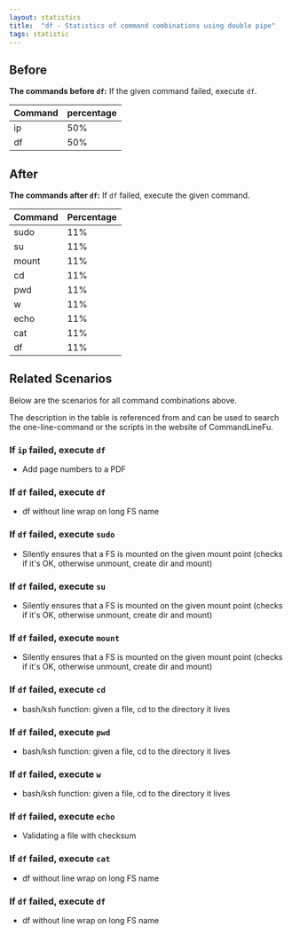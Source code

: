 ```yaml
---
layout: statistics
title:  "df - Statistics of command combinations using double pipe"
tags: statistic
---
```


## Before

__The commands before `df`:__ If the given command failed, execute `df`.

| Command | percentage |
|--------|--------|
| ip | 50% |
| df | 50% |



## After

__The commands after `df`:__ If `df` failed, execute the given command.

| Command | Percentage | 
|-------|--------|
| sudo | 11% |
| su | 11% |
| mount | 11% |
| cd | 11% |
| pwd | 11% |
| w | 11% |
| echo | 11% |
| cat | 11% |
| df | 11% |



## Related Scenarios

Below are the scenarios for all command combinations above.

The description in the table is referenced from and can be used to search the one-line-command or the scripts in the website of CommandLineFu.


### If `ip` failed, execute `df`

- Add page numbers to a PDF

            
### If `df` failed, execute `df`

- df without line wrap on long FS name

            


### If `df` failed, execute `sudo`

- Silently ensures that a FS is mounted on the given mount point (checks if it's OK, otherwise unmount, create dir and mount)

            
### If `df` failed, execute `su`

- Silently ensures that a FS is mounted on the given mount point (checks if it's OK, otherwise unmount, create dir and mount)

            
### If `df` failed, execute `mount`

- Silently ensures that a FS is mounted on the given mount point (checks if it's OK, otherwise unmount, create dir and mount)

            
### If `df` failed, execute `cd`

- bash/ksh function: given a file, cd to the directory it lives

            
### If `df` failed, execute `pwd`

- bash/ksh function: given a file, cd to the directory it lives

            
### If `df` failed, execute `w`

- bash/ksh function: given a file, cd to the directory it lives

            
### If `df` failed, execute `echo`

- Validating a file with checksum

            
### If `df` failed, execute `cat`

- df without line wrap on long FS name

            
### If `df` failed, execute `df`

- df without line wrap on long FS name

            
